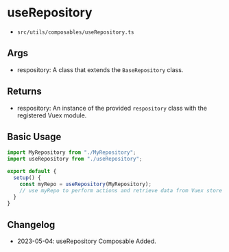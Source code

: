 # useRepository
- `src/utils/composables/useRepository.ts`

## Args
- respository: A class that extends the `BaseRepository` class.

## Returns
- respository: An instance of the provided `respository` class with the registered Vuex module.

## Basic Usage

```typescript
import MyRepository from "./MyRepository";
import useRepository from "./useRepository";

export default {
  setup() {
    const myRepo = useRepository(MyRepository);
    // use myRepo to perform actions and retrieve data from Vuex store
  }
}
```

## Changelog
- 2023-05-04: useRepository Composable Added.
